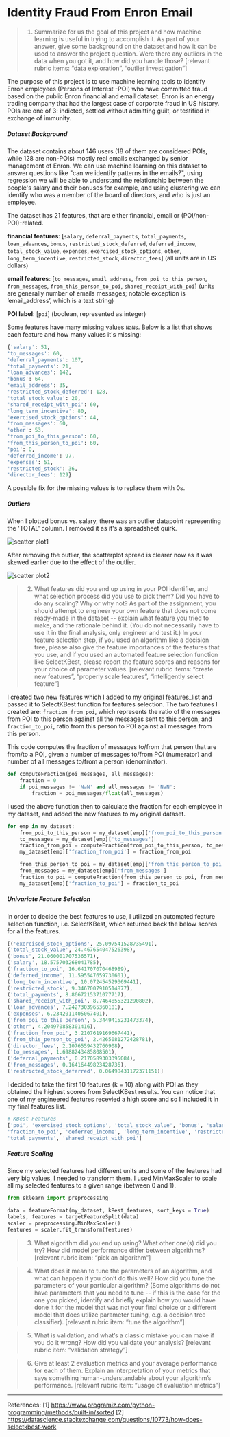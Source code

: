 # Identity Fraud From Enron Email



> 1. Summarize for us the goal of this project and how machine learning is useful in trying to accomplish it. As part of your answer, give some background on the dataset and how it can be used to answer the project question. Were there any outliers in the data when you got it, and how did you handle those?  [relevant rubric items: “data exploration”, “outlier investigation”]

The purpose of this project is to use machine learning tools to identify Enron employees (Persons of Interest -POI) who have committed fraud based on the public Enron financial and email dataset. Enron is an energy trading company that had the largest case of corporate fraud in US history. POIs are one of 3: indicted, settled without admitting guilt, or testified in exchange of immunity.

##### Dataset Background

The dataset contains about 146 users (18 of them are considered POIs, while 128 are non-POIs) mostly real emails exchanged by senior management of Enron. We can use machine learning on this dataset to answer questions like "can we identify patterns in the emails?", using regression we will be able to understand the relationship between the people's salary and their bonuses for example, and using clustering we can identify who was a member of the board of directors, and who is just an employee.

The dataset has 21 features, that are either financial, email or (POI/non-POI)-related.

**financial features**: [`salary`, `deferral_payments`, `total_payments`, `loan_advances`, `bonus`, `restricted_stock_deferred`, `deferred_income`, `total_stock_value`, `expenses`, `exercised_stock_options`, `other`, `long_term_incentive`, `restricted_stock`, `director_fees`] (all units are in US dollars)

**email features**: [`to_messages`, `email_address`, `from_poi_to_this_person`, `from_messages`, `from_this_person_to_poi`, `shared_receipt_with_poi`] (units are generally number of emails messages; notable exception is ‘email_address’, which is a text string)

**POI label**: [`poi`] (boolean, represented as integer)

Some features have many missing values `NaN`s. Below is a list that shows each feature and how many values it's missing:
```python
{'salary': 51,
'to_messages': 60,
'deferral_payments': 107,
'total_payments': 21,
'loan_advances': 142,
'bonus': 64,
'email_address': 35,
'restricted_stock_deferred': 128,
'total_stock_value': 20,
'shared_receipt_with_poi': 60,
'long_term_incentive': 80,
'exercised_stock_options': 44,
'from_messages': 60,
'other': 53,
'from_poi_to_this_person': 60,
'from_this_person_to_poi': 60,
'poi': 0,
'deferred_income': 97,
'expenses': 51,
'restricted_stock': 36,
'director_fees': 129}
```

A possible fix for the missing values is to replace them with 0s.


##### Outliers

When I plotted bonus vs. salary, there was an outlier datapoint representing the 'TOTAL' column. I removed it as it's a spreadsheet quirk.

![scatter plot1](https://github.com/jasminej90/dand5-identity-fraud-from-enron-email/blob/master/img/scatterp1.png)

After removing the outlier, the scatterplot spread is clearer now as it was skewed earlier due to the effect of the outlier.

![scatter plot2](https://github.com/jasminej90/dand5-identity-fraud-from-enron-email/blob/master/img/scatterp2.png)




> 2. What features did you end up using in your POI identifier, and what selection process did you use to pick them? Did you have to do any scaling? Why or why not? As part of the assignment, you should attempt to engineer your own feature that does not come ready-made in the dataset -- explain what feature you tried to make, and the rationale behind it. (You do not necessarily have to use it in the final analysis, only engineer and test it.) In your feature selection step, if you used an algorithm like a decision tree, please also give the feature importances of the features that you use, and if you used an automated feature selection function like SelectKBest, please report the feature scores and reasons for your choice of parameter values.  [relevant rubric items: “create new features”, “properly scale features”, “intelligently select feature”]


I created two new features which I added to my original features_list and passed it to SelectKBest function for features selection. The two features I created are: `fraction_from_poi`, which represents the ratio of the messages from POI to this person against all the messages sent to this person, and `fraction_to_poi`, ratio from this person to POI against all messages from this person.

This code computes the fraction of messages to/from that person that are from/to a POI, given a number of messages to/from POI (numerator) and number of all messages to/from a person (denominator).

```python
def computeFraction(poi_messages, all_messages):
	fraction = 0
	if poi_messages != 'NaN' and all_messages != 'NaN':
		fraction = poi_messages/float(all_messages)
```

I used the above function then to calculate the fraction for each employee in my dataset, and added the new features to my original dataset.

```python
for emp in my_dataset:
	from_poi_to_this_person = my_dataset[emp]['from_poi_to_this_person']
	to_messages = my_dataset[emp]['to_messages']
	fraction_from_poi = computeFraction(from_poi_to_this_person, to_messages)
	my_dataset[emp]['fraction_from_poi'] = fraction_from_poi

	from_this_person_to_poi = my_dataset[emp]['from_this_person_to_poi']
	from_messages = my_dataset[emp]['from_messages']
	fraction_to_poi = computeFraction(from_this_person_to_poi, from_messages)
	my_dataset[emp]['fraction_to_poi'] = fraction_to_poi
```

##### Univariate Feature Selection

In order to decide the best features to use, I utilized an automated feature selection function, i.e. SelectKBest, which returned back the below scores for all the features.

```python
[('exercised_stock_options', 25.097541528735491),
('total_stock_value', 24.467654047526398),
('bonus', 21.060001707536571),
('salary', 18.575703268041785),
('fraction_to_poi', 16.641707070468989),
('deferred_income', 11.595547659730601),
('long_term_incentive', 10.072454529369441),
('restricted_stock', 9.3467007910514877),
('total_payments', 8.8667215371077717),
('shared_receipt_with_poi', 8.7464855321290802),
('loan_advances', 7.2427303965360181),
('expenses', 6.2342011405067401),
('from_poi_to_this_person', 5.3449415231473374),
('other', 4.204970858301416),
('fraction_from_poi', 3.2107619169667441),
('from_this_person_to_poi', 2.4265081272428781),
('director_fees', 2.1076559432760908),
('to_messages', 1.6988243485808501),
('deferral_payments', 0.2170589303395084),
('from_messages', 0.16416449823428736),
('restricted_stock_deferred', 0.06498431172371151)]
```

I decided to take the first 10 features (k = 10) along with POI as they obtained the highest scores from SelectKBest results. You can notice that one of my engineered features recevied a high score and so I included it in my final features list.

```python
# KBest Features
['poi', 'exercised_stock_options', 'total_stock_value', 'bonus', 'salary',
'fraction_to_poi', 'deferred_income', 'long_term_incentive', 'restricted_stock',
'total_payments', 'shared_receipt_with_poi']
```

##### Feature Scaling

Since my selected features had different units and some of the features had very big values, I needed to transform them. I used MinMaxScaler to scale all my selected features to a given range (between 0 and 1).

```python
from sklearn import preprocessing

data = featureFormat(my_dataset, kBest_features, sort_keys = True)
labels, features = targetFeatureSplit(data)
scaler = preprocessing.MinMaxScaler()
features = scaler.fit_transform(features)
```


> 3. What algorithm did you end up using? What other one(s) did you try? How did model performance differ between algorithms?  [relevant rubric item: “pick an algorithm”]



> 4. What does it mean to tune the parameters of an algorithm, and what can happen if you don’t do this well?  How did you tune the parameters of your particular algorithm? (Some algorithms do not have parameters that you need to tune -- if this is the case for the one you picked, identify and briefly explain how you would have done it for the model that was not your final choice or a different model that does utilize parameter tuning, e.g. a decision tree classifier).  [relevant rubric item: “tune the algorithm”]



> 5. What is validation, and what’s a classic mistake you can make if you do it wrong? How did you validate your analysis?  [relevant rubric item: “validation strategy”]



> 6. Give at least 2 evaluation metrics and your average performance for each of them.  Explain an interpretation of your metrics that says something human-understandable about your algorithm’s performance. [relevant rubric item: “usage of evaluation metrics”]




---

References:
[1] https://www.programiz.com/python-programming/methods/built-in/sorted
[2] https://datascience.stackexchange.com/questions/10773/how-does-selectkbest-work
